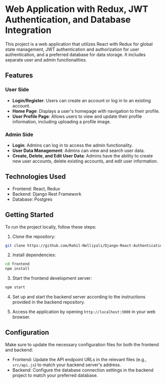 # Web Application with Redux, JWT Authentication, and Database Integration

This project is a web application that utilizes React with Redux for global state management, JWT authentication and authorization for user authentication, and a preferred database for data storage. It includes separate user and admin functionalities.

## Features

### User Side

- **Login/Register**: Users can create an account or log in to an existing account.
- **Home Page**: Displays a user's homepage with navigation to their profile.
- **User Profile Page**: Allows users to view and update their profile information, including uploading a profile image.

### Admin Side

- **Login**: Admins can log in to access the admin functionality.
- **User Data Management**: Admins can view and search user data.
- **Create, Delete, and Edit User Data**: Admins have the ability to create new user accounts, delete existing accounts, and edit user information.

## Technologies Used

- Frontend: React, Redux
- Backend: Django Rest Framework
- Database: Postgres

## Getting Started

To run the project locally, follow these steps:

1. Clone the repository:

```bash
git clone https://github.com/Rahil-Nelliyali/Django-React-Authentication.git
```

2. Install dependencies:

```bash
cd frontend
npm install
```

3. Start the frontend development server:

```bash
npm start
```

4. Set up and start the backend server according to the instructions provided in the backend repository.

5. Access the application by opening `http://localhost:3000` in your web browser.

## Configuration

Make sure to update the necessary configuration files for both the frontend and backend:

- Frontend: Update the API endpoint URLs in the relevant files (e.g., `src/api.js`) to match your backend server's address.
- Backend: Configure the database connection settings in the backend project to match your preferred database.





